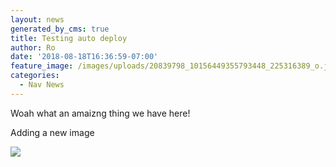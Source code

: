 ```yaml
---
layout: news
generated_by_cms: true
title: Testing auto deploy
author: Ro
date: '2018-08-18T16:36:59-07:00'
feature_image: /images/uploads/20839798_10156449355793448_225316389_o.jpg
categories:
  - Nav News
---
```

Woah what an amaizng thing we have here!



Adding a new image

![](/images/uploads/bug-face.jpg)
